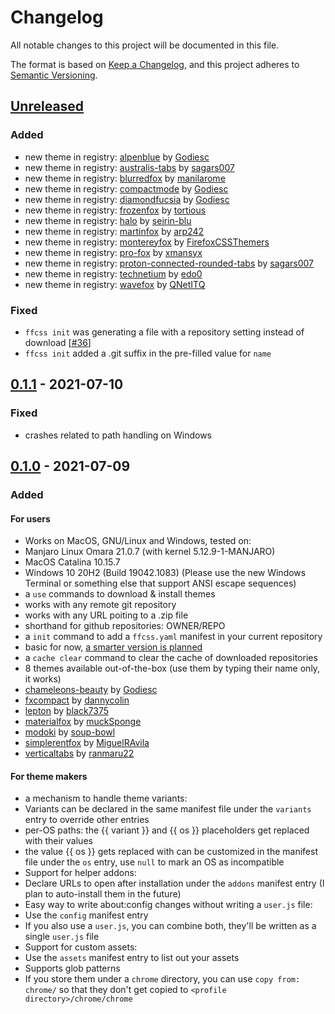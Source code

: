 # Changelog

All notable changes to this project will be documented in this file.

The format is based on [Keep a Changelog](https://keepachangelog.com/en/1.0.0/),
and this project adheres to [Semantic Versioning](https://semver.org/spec/v2.0.0.html).

## [Unreleased]

### Added

- new theme in registry: [alpenblue](https://github.com/Godiesc/AlpenBlue) by [Godiesc](https://github.com/Godiesc)
- new theme in registry: [australis-tabs](https://github.com/sagars007/Australis-like-tabs-FF-ProtonUI-changes) by [sagars007](https://github.com/sagars007)
- new theme in registry: [blurredfox](https://github.com/manilarome/blurredfox) by [manilarome](https://github.com/manilarome)
- new theme in registry: [compactmode](https://github.com/Godiesc/compactmodefirefoxcss) by [Godiesc](https://github.com/Godiesc)
- new theme in registry: [diamondfucsia](https://github.com/Godiesc/DiamondFucsia) by [Godiesc](https://github.com/Godiesc)
- new theme in registry: [frozenfox](https://github.com/tortious/FrozenFox) by [tortious](https://github.com/tortious)
- new theme in registry: [halo](https://github.com/seirin-blu/Firefox-Halo) by [seirin-blu](https://github.com/seirin-blu)
- new theme in registry: [martinfox](https://github.com/arp242/MartinFox) by [arp242](https://github.com/arp242)
- new theme in registry: [montereyfox](https://github.com/FirefoxCSSThemers/Monterey-Fox) by [FirefoxCSSThemers](https://github.com/FirefoxCSSThemers)
- new theme in registry: [pro-fox](https://github.com/xmansyx/Pro-Fox) by [xmansyx](https://github.com/xmansyx)
- new theme in registry: [proton-connected-rounded-tabs](https://github.com/sagars007/Proton-UI-connected-rounded-tabs) by [sagars007](https://github.com/sagars007)
- new theme in registry: [technetium](https://github.com/edo0/Technetium) by [edo0](https://github.com/edo0)
- new theme in registry: [wavefox](https://github.com/QNetITQ/WaveFox) by [QNetITQ](https://github.com/QNetITQ)

### Fixed

- `ffcss init` was generating a file with a repository setting instead of download [[#36](https://github.com/ewen-lbh/ffcss/issues/36)]
- `ffcss init` added a .git suffix in the pre-filled value for `name`

## [0.1.1] - 2021-07-10

### Fixed

- crashes related to path handling on Windows

## [0.1.0] - 2021-07-09

### Added

#### For users
- Works on MacOS, GNU/Linux and Windows, tested on:
- Manjaro Linux Omara 21.0.7 (with kernel 5.12.9-1-MANJARO)
- MacOS Catalina 10.15.7
- Windows 10 20H2 (Build 19042.1083) (Please use the new Windows Terminal or something else that support ANSI escape sequences)
- a `use` commands to download & install themes
- works with any remote git repository
- works with any URL poiting to a .zip file
- shorthand for github repositories: OWNER/REPO
- a `init` command to add a `ffcss.yaml` manifest in your current repository
- basic for now, [a smarter version is planned](https://github.com/ewen-lbh/ffcss/issues/20)
- a `cache clear` command to clear the cache of downloaded repositories
- 8 themes available out-of-the-box (use them by typing their name only, it works)
- [chameleons-beauty](https://github.com/Godiesc/Chameleons-Beauty) by [Godiesc](https://github.com/Godiesc)
- [fxcompact](https://github.com/dannycolin/fx-compact-mode) by [dannycolin](https://github.com/dannycolin)
- [lepton](https://github.com/black7375/Firefox-UI-Fix) by [black7375](https://github.com/black7375)
- [materialfox](https://github.com/muckSponge/MaterialFox) by [muckSponge](https://github.com/muckSponge)
- [modoki](https://github.com/soup-bowl/Modoki-FirefoxCSS) by [soup-bowl](https://github.com/soup-bowl)
- [simplerentfox](https://github.com/MiguelRAvila/SimplerentFox) by [MiguelRAvila](https://github.com/MiguelRAvila)
- [verticaltabs](https://github.com/ranmaru22/firefox-vertical-tabs) by [ranmaru22](https://github.com/ranmaru22)
#### For theme makers
- a mechanism to handle theme variants:
- Variants can be declared in the same manifest file under the `variants` entry to override other entries
- per-OS paths: the {{ variant }} and {{ os }} placeholders get replaced with their values
- the value {{ os }} gets replaced with can be customized in the manifest file under the `os` entry, use `null` to mark an OS as incompatible
- Support for helper addons:
- Declare URLs to open after installation under the `addons` manifest entry (I plan to auto-install them in the future)
- Easy way to write about:config changes without writing a `user.js` file:
- Use the `config` manifest entry
- If you also use a `user.js`, you can combine both, they'll be written as a single `user.js` file
- Support for custom assets:
- Use the `assets` manifest entry to list out your assets
- Supports glob patterns
- If you store them under a `chrome` directory, you can use `copy from: chrome/` so that they don't get copied to `<profile directory>/chrome/chrome`

[Unreleased]: https://github.com/ewen-lbh/ffcss/compare/v0.1.1...HEAD
[0.1.1]: https://github.com/ewen-lbh/ffcss/compare/v0.1.0...v0.1.1
[0.1.0]: https://github.com/ewen-lbh/ffcss/releases/tag/v0.1.0

[//]: # (C3-2-DKAC:GGH:Rewen-lbh/ffcss:Tv{t})
